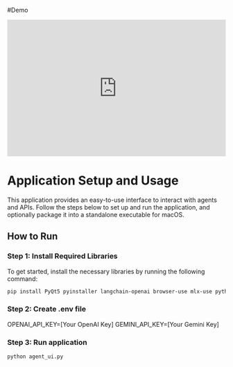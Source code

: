 #Demo

<div style="position: relative; padding-bottom: 62.5%; height: 0;"> <iframe src="https://www.loom.com/embed/9fe8c4740ef74b45a6e4e5eeb8338b68?sid=e18c4512-164b-4c39-8529-67501bb90eb5" frameborder="0" webkitallowfullscreen mozallowfullscreen allowfullscreen style="position: absolute; top: 0; left: 0; width: 100%; height: 100%;"></iframe> </div>



# Application Setup and Usage

This application provides an easy-to-use interface to interact with agents and APIs. Follow the steps below to set up and run the application, and optionally package it into a standalone executable for macOS.

## How to Run

### Step 1: Install Required Libraries

To get started, install the necessary libraries by running the following command:

```bash
pip install PyQt5 pyinstaller langchain-openai browser-use mlx-use python-dotenv
```

### Step 2: Create .env file 

OPENAI_API_KEY=[Your OpenAI Key]
GEMINI_API_KEY=[Your Gemini Key]


### Step 3: Run application

```bash
python agent_ui.py

```
